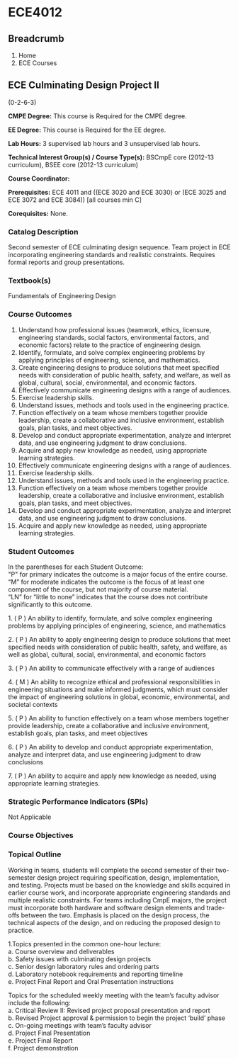 #  ECE4012

## Breadcrumb

  1. Home
  2. ECE Courses

## ECE Culminating Design Project II

(0-2-6-3)

**CMPE Degree:** This course is Required for the CMPE degree.

**EE Degree:** This course is Required for the EE degree.

**Lab Hours:** 3 supervised lab hours and 3 unsupervised lab hours.

**Technical Interest Group(s) / Course Type(s):** BSCmpE core (2012-13
curriculum), BSEE core (2012-13 curriculum)

**Course Coordinator:**

**Prerequisites:** ECE 4011 and ((ECE 3020 and ECE 3030) or (ECE 3025 and ECE
3072 and ECE 3084)) [all courses min C]

**Corequisites:** None.

### Catalog Description

Second semester of ECE culminating design sequence. Team project in ECE
incorporating engineering standards and realistic constraints. Requires formal
reports and group presentations.

### Textbook(s)

Fundamentals of Engineering Design

### Course Outcomes

  1. Understand how professional issues (teamwork, ethics, licensure, engineering standards, social factors, environmental factors, and economic factors) relate to the practice of engineering design.
  2. Identify, formulate, and solve complex engineering problems by applying principles of engineering, science, and mathematics.
  3. Create engineering designs to produce solutions that meet specified needs with consideration of public health, safety, and welfare, as well as global, cultural, social, environmental, and economic factors.
  4. Effectively communicate engineering designs with a range of audiences.
  5. Exercise leadership skills.
  6. Understand issues, methods and tools used in the engineering practice.
  7. Function effectively on a team whose members together provide leadership, create a collaborative and inclusive environment, establish goals, plan tasks, and meet objectives.
  8. Develop and conduct appropriate experimentation, analyze and interpret data, and use engineering judgment to draw conclusions.
  9. Acquire and apply new knowledge as needed, using appropriate learning strategies. 
  10. Effectively communicate engineering designs with a range of audiences.
  11. Exercise leadership skills.
  12. Understand issues, methods and tools used in the engineering practice.
  13. Function effectively on a team whose members together provide leadership, create a collaborative and inclusive environment, establish goals, plan tasks, and meet objectives.
  14. Develop and conduct appropriate experimentation, analyze and interpret data, and use engineering judgment to draw conclusions.
  15. Acquire and apply new knowledge as needed, using appropriate learning strategies. 

### Student Outcomes

In the parentheses for each Student Outcome:  
"P" for primary indicates the outcome is a major focus of the entire course.  
“M” for moderate indicates the outcome is the focus of at least one component
of the course, but not majority of course material.  
“LN” for “little to none” indicates that the course does not contribute
significantly to this outcome.

1\. ( P ) An ability to identify, formulate, and solve complex engineering
problems by applying principles of engineering, science, and mathematics

2\. ( P ) An ability to apply engineering design to produce solutions that
meet specified needs with consideration of public health, safety, and welfare,
as well as global, cultural, social, environmental, and economic factors

3\. ( P ) An ability to communicate effectively with a range of audiences

4\. ( M ) An ability to recognize ethical and professional responsibilities in
engineering situations and make informed judgments, which must consider the
impact of engineering solutions in global, economic, environmental, and
societal contexts

5\. ( P ) An ability to function effectively on a team whose members together
provide leadership, create a collaborative and inclusive environment,
establish goals, plan tasks, and meet objectives

6\. ( P ) An ability to develop and conduct appropriate experimentation,
analyze and interpret data, and use engineering judgment to draw conclusions

7\. ( P ) An ability to acquire and apply new knowledge as needed, using
appropriate learning strategies.

### Strategic Performance Indicators (SPIs)

Not Applicable

### Course Objectives

### Topical Outline

Working in teams, students will complete the second semester of their two-
semester design project requiring specification, design, implementation, and
testing. Projects must be based on the knowledge and skills acquired in
earlier course work, and incorporate appropriate engineering standards and
multiple realistic constraints. For teams including CmpE majors, the project
must incorporate both hardware and software design elements and trade-offs
between the two. Emphasis is placed on the design process, the technical
aspects of the design, and on reducing the proposed design to practice.

1.Topics presented in the common one-hour lecture:  
a. Course overview and deliverables  
b. Safety issues with culminating design projects  
c. Senior design laboratory rules and ordering parts  
d. Laboratory notebook requirements and reporting timeline  
e. Project Final Report and Oral Presentation instructions

Topics for the scheduled weekly meeting with the team’s faculty advisor
include the following:  
a. Critical Review II: Revised project proposal presentation and report  
b. Revised Project approval & permission to begin the project ‘build’ phase  
c. On-going meetings with team’s faculty advisor  
d. Project Final Presentation  
e. Project Final Report  
f. Project demonstration

